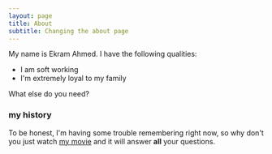 ```yaml
---
layout: page
title: About 
subtitle: Changing the about page
---
```


My name is Ekram Ahmed. I have the following qualities:

- I am soft working
- I'm extremely loyal to my family

What else do you need?

### my history

To be honest, I'm having some trouble remembering right now, so why don't you just watch [my movie](http://en.wikipedia.org/wiki/The_Princess_Bride_%28film%29) and it will answer **all** your questions.
